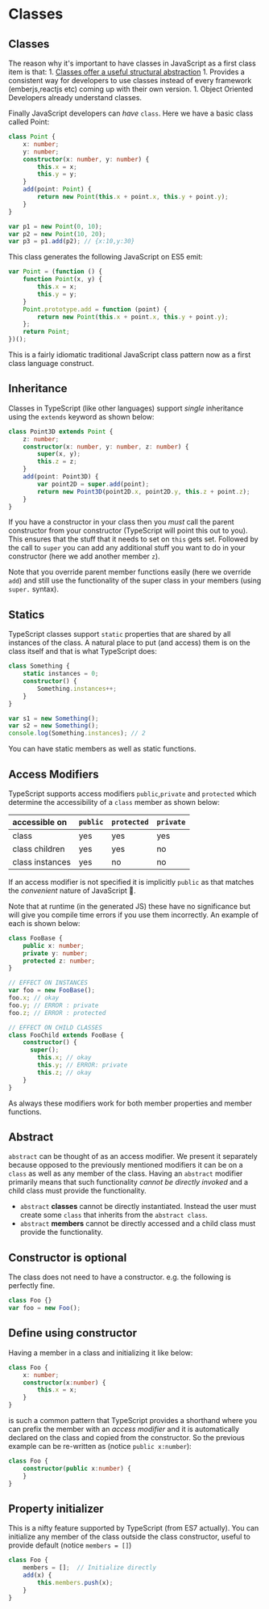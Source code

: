 # Classes

## Classes

The reason why it's important to have classes in JavaScript as a first class item is that: 1. [Classes offer a useful structural abstraction](../../main-1/classesareuseful.md) 1. Provides a consistent way for developers to use classes instead of every framework \(emberjs,reactjs etc\) coming up with their own version. 1. Object Oriented Developers already understand classes.

Finally JavaScript developers can _have_ `class`. Here we have a basic class called Point:

```typescript
class Point {
    x: number;
    y: number;
    constructor(x: number, y: number) {
        this.x = x;
        this.y = y;
    }
    add(point: Point) {
        return new Point(this.x + point.x, this.y + point.y);
    }
}

var p1 = new Point(0, 10);
var p2 = new Point(10, 20);
var p3 = p1.add(p2); // {x:10,y:30}
```

This class generates the following JavaScript on ES5 emit:

```typescript
var Point = (function () {
    function Point(x, y) {
        this.x = x;
        this.y = y;
    }
    Point.prototype.add = function (point) {
        return new Point(this.x + point.x, this.y + point.y);
    };
    return Point;
})();
```

This is a fairly idiomatic traditional JavaScript class pattern now as a first class language construct.

## Inheritance

Classes in TypeScript \(like other languages\) support _single_ inheritance using the `extends` keyword as shown below:

```typescript
class Point3D extends Point {
    z: number;
    constructor(x: number, y: number, z: number) {
        super(x, y);
        this.z = z;
    }
    add(point: Point3D) {
        var point2D = super.add(point);
        return new Point3D(point2D.x, point2D.y, this.z + point.z);
    }
}
```

If you have a constructor in your class then you _must_ call the parent constructor from your constructor \(TypeScript will point this out to you\). This ensures that the stuff that it needs to set on `this` gets set. Followed by the call to `super` you can add any additional stuff you want to do in your constructor \(here we add another member `z`\).

Note that you override parent member functions easily \(here we override `add`\) and still use the functionality of the super class in your members \(using `super.` syntax\).

## Statics

TypeScript classes support `static` properties that are shared by all instances of the class. A natural place to put \(and access\) them is on the class itself and that is what TypeScript does:

```typescript
class Something {
    static instances = 0;
    constructor() {
        Something.instances++;
    }
}

var s1 = new Something();
var s2 = new Something();
console.log(Something.instances); // 2
```

You can have static members as well as static functions.

## Access Modifiers

TypeScript supports access modifiers `public`,`private` and `protected` which determine the accessibility of a `class` member as shown below:

| accessible on | `public` | `protected` | `private` |
| :--- | :--- | :--- | :--- |
| class | yes | yes | yes |
| class children | yes | yes | no |
| class instances | yes | no | no |

If an access modifier is not specified it is implicitly `public` as that matches the _convenient_ nature of JavaScript 🌹.

Note that at runtime \(in the generated JS\) these have no significance but will give you compile time errors if you use them incorrectly. An example of each is shown below:

```typescript
class FooBase {
    public x: number;
    private y: number;
    protected z: number;
}

// EFFECT ON INSTANCES
var foo = new FooBase();
foo.x; // okay
foo.y; // ERROR : private
foo.z; // ERROR : protected

// EFFECT ON CHILD CLASSES
class FooChild extends FooBase {
    constructor() {
      super();
        this.x; // okay
        this.y; // ERROR: private
        this.z; // okay
    }
}
```

As always these modifiers work for both member properties and member functions.

## Abstract

`abstract` can be thought of as an access modifier. We present it separately because opposed to the previously mentioned modifiers it can be on a `class` as well as any member of the class. Having an `abstract` modifier primarily means that such functionality _cannot be directly invoked_ and a child class must provide the functionality.

* `abstract` **classes** cannot be directly instantiated. Instead the user must create some `class` that inherits from the `abstract class`.
* `abstract` **members** cannot be directly accessed and a child class must provide the functionality.

## Constructor is optional

The class does not need to have a constructor. e.g. the following is perfectly fine.

```typescript
class Foo {}
var foo = new Foo();
```

## Define using constructor

Having a member in a class and initializing it like below:

```typescript
class Foo {
    x: number;
    constructor(x:number) {
        this.x = x;
    }
}
```

is such a common pattern that TypeScript provides a shorthand where you can prefix the member with an _access modifier_ and it is automatically declared on the class and copied from the constructor. So the previous example can be re-written as \(notice `public x:number`\):

```typescript
class Foo {
    constructor(public x:number) {
    }
}
```

## Property initializer

This is a nifty feature supported by TypeScript \(from ES7 actually\). You can initialize any member of the class outside the class constructor, useful to provide default \(notice `members = []`\)

```typescript
class Foo {
    members = [];  // Initialize directly
    add(x) {
        this.members.push(x);
    }
}
```

